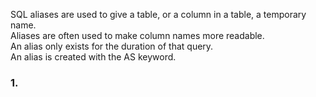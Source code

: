 SQL aliases are used to give a table, or a column in a table, a temporary name.  
Aliases are often used to make column names more readable.  
An alias only exists for the duration of that query.  
An alias is created with the AS keyword.  
### 1. 
